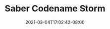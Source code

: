 ---
title: "Saber Codename Storm"
date: 2021-03-04T17:02:42-08:00
slug: saber-codename-storm
draft: false
type: wallpaper
layout: wallpaper
heroname: saber
wallpaper:
- 1.jpg
---